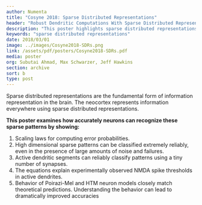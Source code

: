 ```yaml
---
author: Numenta
title: "Cosyne 2018: Sparse Distributed Representations"
header: "Robust Dendritic Computations With Sparse Distributed Representations"
description: "This poster highlights sparse distributed representations, a method the brain uses to represent information.  Sparse distributed representations and their mathematical properties are essential components of biological intelligence.  This poster examines the robust dendritic computations in the neocortex with sparse distributed representations."
keywords: "sparse distributed representations"
date: 2018/03/01
image: ../images/Cosyne2018-SDRs.png
link: /assets/pdf/posters/Cosyne2018-SDRs.pdf
media: poster
org: Subutai Ahmad, Max Schwarzer, Jeff Hawkins
section: archive
sort: b
type: post
---
```


Sparse distributed representations are the fundamental form of information representation in the brain.  The neocortex represents information everywhere using sparse distributed representations.

**This poster examines how accurately neurons can recognize these sparse patterns by showing:**

1.	Scaling laws for computing error probabilities.
2.	High dimensional sparse patterns can be classified extremely reliably, even in the presence of large amounts of noise and failures.
3.	Active dendritic segments can reliably classify patterns using a tiny number of synapses.
4.	The equations explain experimentally observed NMDA spike thresholds in active dendrites.
5.	Behavior of Poirazi-Mel and HTM neuron models closely match theoretical predictions. Understanding the behavior can lead to dramatically improved accuracies
